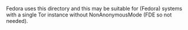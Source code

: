 <!-- @format -->

Fedora uses this directory and this may be suitable for (Fedora) systems with
a single Tor instance without NonAnonymousMode (FDE so not needed).

